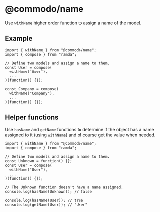 # @commodo/name

Use `withName` higher order function to assign a name of the model.

## Example

```
import { withName } from "@commodo/name";
import { compose } from "ramda";

// Define two models and assign a name to them.
const User = compose(
  withName("User"),
  ...
)(function() {});

const Company = compose(
  withName("Company"),
  ...
)(function() {});
```

## Helper functions

Use `hasName` and `getName` functions to determine if the object has a name assigned to it (using `withName`) and of course get the value when needed.

```
import { withName } from "@commodo/name";
import { compose } from "ramda";

// Define two models and assign a name to them.
const Unknown = function() {};
const User = compose(
  withName("User"),
  ...
)(function() {});

// The Unknown function doesn't have a name assigned.
console.log(hasName(Unknown)); // false

console.log(hasName(User)); // true
console.log(getName(User)); // "User"
```
